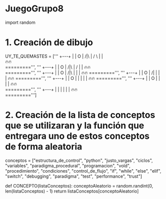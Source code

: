 # JuegoGrupo8

import random

# 1. Creación de dibujo



UY_TE_QUEMASTES = ['''
      +---+
      |   |
      O   |
     /|\  |
     / \  |
          |   
    🔥🔥       
    =========''', '''
      +---+
      |   |
      O   |
     /|\  |
     /    |
          |
    🔥🔥           
    =========''', '''
      +---+
      |   |
      O   |
     /|\  |
          |
          |
    🔥🔥
    =========''', '''
      +---+
      |   |
      O   |
     /|   |
          |
          |
    🔥🔥
    =========''', '''
      +---+
      |   |
      O   |
      |   |
          |
          |
     🔥🔥
    =========''', '''
      +---+
      |   |
      O   |
          |
          |
          |
     🔥🔥             
    =========''', '''
      +---+
      |   |
          |
          |
          |
          |
     🔥🔥              
    =========''']
# 2. Creación de la lista de conceptos que se utilizaran y la función que entregara uno de estos conceptos de forma aleatoria

conceptos = ["estructura_de_control", "python", "justo_vargas", "ciclos", "variables", "paradigma_procedural", "programacion", "vold", "procedimiento", "condiciones", "control_de_flujo", "if", "while", "else", "elif", "switch", "debugging", "paradigma", "test", "performance", "trust"]


def CONCEPTO(listaConceptos):
    conceptoAleatorio = random.randint(0, len(listaConceptos) - 1)
    return listaConceptos[conceptoAleatorio]
